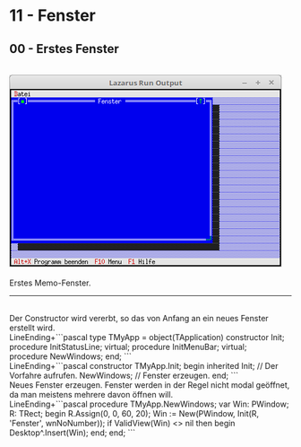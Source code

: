 # 11 - Fenster
## 00 - Erstes Fenster
<br>
<img src="image.png" alt="Selfhtml"><br><br>
Erstes Memo-Fenster.<br>
<hr><br>
Der Constructor wird vererbt, so das von Anfang an ein neues Fenster erstellt wird.<br>
LineEnding+```pascal
type
  TMyApp = object(TApplication)
    constructor Init;
<br>
    procedure InitStatusLine; virtual;
    procedure InitMenuBar; virtual;
<br>
    procedure NewWindows;
  end;
```
<br>
LineEnding+```pascal
  constructor TMyApp.Init;
  begin
    inherited Init;   // Der Vorfahre aufrufen.
    NewWindows;       // Fenster erzeugen.
  end;
```
<br>
Neues Fenster erzeugen. Fenster werden in der Regel nicht modal geöffnet, da man meistens mehrere davon öffnen will.<br>
LineEnding+```pascal
  procedure TMyApp.NewWindows;
  var
    Win: PWindow;
    R: TRect;
  begin
    R.Assign(0, 0, 60, 20);
    Win := New(PWindow, Init(R, 'Fenster', wnNoNumber));
    if ValidView(Win) <> nil then begin
      Desktop^.Insert(Win);
    end;
  end;
```
<br>

